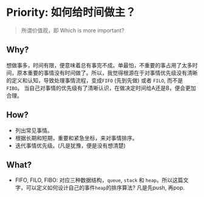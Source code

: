 # Priority: 如何给时间做主？

> 所谓价值观，即 Which is more important?

## Why?

想做事多，时间有限，便意味着总有事完不成。单最怕，不重要的事占用了太多时间，原本重要的事情没有时间做了。所以，我觉得根源在于对事情优先级没有清晰的定义和认知，导致处理事情流程，变成`FIFO` (先到先做) 或者 `FILO`, 而不是`FIBO`。 当自己对事情的优先级有了清晰认识，在做决定时间给A还是B，便会更加合理。

## How?

- 列出常见事情。
- 根据长期和短期，重要和紧急坐标，来对事情排序。
- 迭代事情优先级。(凡是犹豫，便是没有想清楚)

## What?

- FIFO, FILO, FIBO: 对应三种数据结构，`queue`, `stack` 和 `heap`。所以这篇文字，可以定义如何设计自己的事件`heap`的排序算法? 凡是先push, 再pop.  
